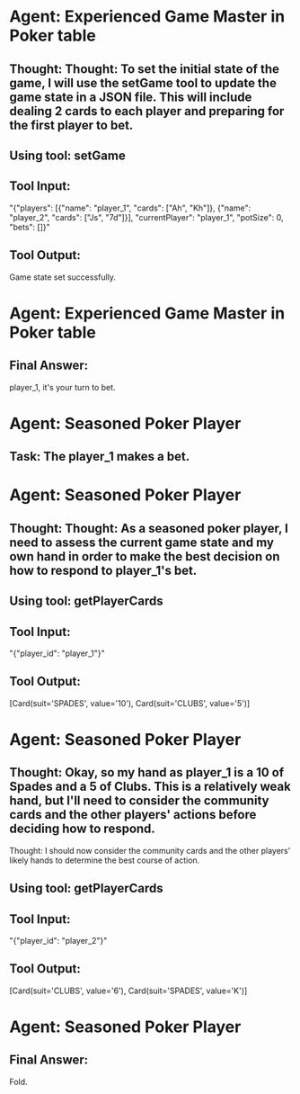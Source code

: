 # Agent: Experienced Game Master in Poker table

## Thought: Thought: To set the initial state of the game, I will use the setGame tool to update the game state in a JSON file. This will include dealing 2 cards to each player and preparing for the first player to bet.

## Using tool: setGame

## Tool Input:

"{\"players\": [{\"name\": \"player_1\", \"cards\": [\"Ah\", \"Kh\"]}, {\"name\": \"player_2\", \"cards\": [\"Js\", \"7d\"]}], \"currentPlayer\": \"player_1\", \"potSize\": 0, \"bets\": []}"

## Tool Output:

Game state set successfully.

# Agent: Experienced Game Master in Poker table

## Final Answer:

player_1, it's your turn to bet.

# Agent: Seasoned Poker Player

## Task: The player_1 makes a bet.

# Agent: Seasoned Poker Player

## Thought: Thought: As a seasoned poker player, I need to assess the current game state and my own hand in order to make the best decision on how to respond to player_1's bet.

## Using tool: getPlayerCards

## Tool Input:

"{\"player_id\": \"player_1\"}"

## Tool Output:

[Card(suit='SPADES', value='10'), Card(suit='CLUBS', value='5')]

# Agent: Seasoned Poker Player

## Thought: Okay, so my hand as player_1 is a 10 of Spades and a 5 of Clubs. This is a relatively weak hand, but I'll need to consider the community cards and the other players' actions before deciding how to respond.

Thought: I should now consider the community cards and the other players' likely hands to determine the best course of action.

## Using tool: getPlayerCards

## Tool Input:

"{\"player_id\": \"player_2\"}"

## Tool Output:

[Card(suit='CLUBS', value='6'), Card(suit='SPADES', value='K')]

# Agent: Seasoned Poker Player

## Final Answer:

Fold.
